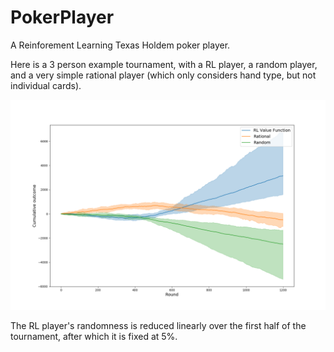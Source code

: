 # PokerPlayer

A Reinforement Learning Texas Holdem poker player.

Here is a 3 person example tournament, with a RL player, a random player, and a very simple rational player (which only considers hand type, but not individual cards).  

<img src="https://github.com/jcvdwlt/PokerPlayer/blob/master/outcomes.png">

The RL player's randomness is reduced linearly over the first half of the tournament, after which it is fixed at 5%.
